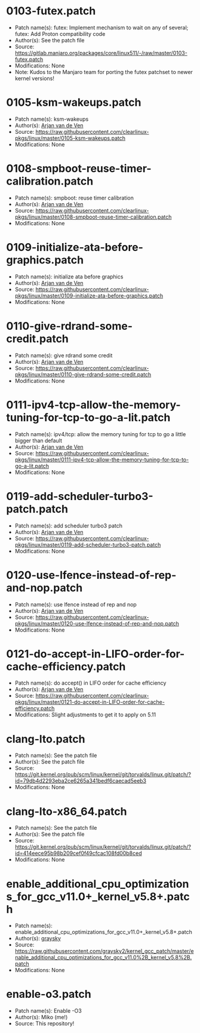 # 0103-futex.patch
* Patch name(s): futex: Implement mechanism to wait on any of several; futex: Add Proton compatibility code
* Author(s): See the patch file
* Source: https://gitlab.manjaro.org/packages/core/linux511/-/raw/master/0103-futex.patch
* Modifications: None
* Note: Kudos to the Manjaro team for porting the futex patchset to newer kernel versions! 

# 0105-ksm-wakeups.patch
* Patch name(s): ksm-wakeups
* Author(s): [Arjan van de Ven](arjan@linux.intel.com)
* Source: https://raw.githubusercontent.com/clearlinux-pkgs/linux/master/0105-ksm-wakeups.patch
* Modifications: None

# 0108-smpboot-reuse-timer-calibration.patch
* Patch name(s): smpboot: reuse timer calibration
* Author(s): [Arjan van de Ven](arjan@linux.intel.com)
* Source: https://raw.githubusercontent.com/clearlinux-pkgs/linux/master/0108-smpboot-reuse-timer-calibration.patch
* Modifications: None

# 0109-initialize-ata-before-graphics.patch
* Patch name(s): initialize ata before graphics
* Author(s): [Arjan van de Ven](arjan@linux.intel.com)
* Source: https://raw.githubusercontent.com/clearlinux-pkgs/linux/master/0109-initialize-ata-before-graphics.patch
* Modifications: None

# 0110-give-rdrand-some-credit.patch
* Patch name(s): give rdrand some credit
* Author(s): [Arjan van de Ven](arjan@linux.intel.com)
* Source: https://raw.githubusercontent.com/clearlinux-pkgs/linux/master/0110-give-rdrand-some-credit.patch
* Modifications: None

# 0111-ipv4-tcp-allow-the-memory-tuning-for-tcp-to-go-a-lit.patch
* Patch name(s): ipv4/tcp: allow the memory tuning for tcp to go a little bigger than default
* Author(s): [Arjan van de Ven](arjan@linux.intel.com)
* Source: https://raw.githubusercontent.com/clearlinux-pkgs/linux/master/0111-ipv4-tcp-allow-the-memory-tuning-for-tcp-to-go-a-lit.patch
* Modifications: None

# 0119-add-scheduler-turbo3-patch.patch
* Patch name(s): add scheduler turbo3 patch
* Author(s): [Arjan van de Ven](arjan@linux.intel.com)
* Source: https://raw.githubusercontent.com/clearlinux-pkgs/linux/master/0119-add-scheduler-turbo3-patch.patch
* Modifications: None

# 0120-use-lfence-instead-of-rep-and-nop.patch
* Patch name(s): use lfence instead of rep and nop
* Author(s): [Arjan van de Ven](arjan@linux.intel.com)
* Source: https://raw.githubusercontent.com/clearlinux-pkgs/linux/master/0120-use-lfence-instead-of-rep-and-nop.patch
* Modifications: None

# 0121-do-accept-in-LIFO-order-for-cache-efficiency.patch
* Patch name(s): do accept() in LIFO order for cache efficiency
* Author(s): [Arjan van de Ven](arjan@linux.intel.com)
* Source: https://raw.githubusercontent.com/clearlinux-pkgs/linux/master/0121-do-accept-in-LIFO-order-for-cache-efficiency.patch
* Modifications: Slight adjustments to get it to apply on 5.11

# clang-lto.patch
* Patch name(s): See the patch file
* Author(s): See the patch file
* Source: https://git.kernel.org/pub/scm/linux/kernel/git/torvalds/linux.git/patch/?id=79db4d2293eba2ce6265a341bedf6caecad5eeb3
* Modifications: None

# clang-lto-x86_64.patch
* Patch name(s): See the patch file
* Author(s): See the patch file
* Source: https://git.kernel.org/pub/scm/linux/kernel/git/torvalds/linux.git/patch/?id=414eece95b98b209cef0f49cfcac108fd00b8ced
* Modifications: None

# enable_additional_cpu_optimizations_for_gcc_v11.0+_kernel_v5.8+.patch
* Patch name(s): enable_additional_cpu_optimizations_for_gcc_v11.0+_kernel_v5.8+.patch 
* Author(s): [graysky](graysky@archlinux.us)
* Source: https://raw.githubusercontent.com/graysky2/kernel_gcc_patch/master/enable_additional_cpu_optimizations_for_gcc_v11.0%2B_kernel_v5.8%2B.patch
* Modifications: None

# enable-o3.patch
* Patch name(s): Enable -O3
* Author(s): Miko (me!)
* Source: This repository!
